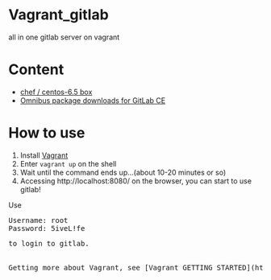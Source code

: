 Vagrant_gitlab
==============
all in one gitlab server on vagrant

Content
=======
* [chef / centos-6.5 box](https://vagrantcloud.com/chef/boxes/centos-6.5)
* [Omnibus package downloads for GitLab CE](https://about.gitlab.com/downloads/)
 
How to use
========
1. Install [Vagrant](https://www.vagrantup.com)
2. Enter `vagrant up` on the shell
3. Wait until the command ends up...(about 10-20 minutes or so)
4. Accessing http://localhost:8080/ on the browser, you can start to use gitlab!

Use
<pre>
Username: root 
Password: 5iveL!fe
<pre>
to login to gitlab.


Getting more about Vagrant, see [Vagrant GETTING STARTED](https://docs.vagrantup.com/v2/getting-started/index.html)
